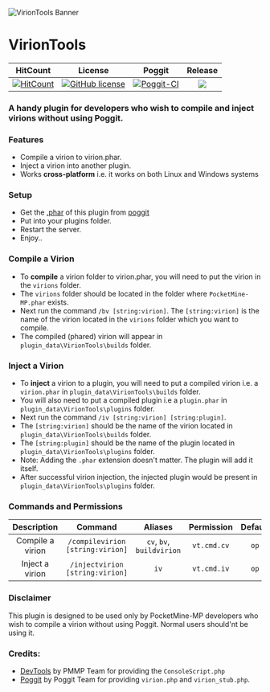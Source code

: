 ![VirionTools Banner](https://github.com/JackMD/VirionTools/blob/master/meta/VirionTools.png)
# VirionTools

| HitCount | License | Poggit | Release |
|:--:|:--:|:--:|:--:|
|[![HitCount](http://hits.dwyl.io/JackMD/VirionTools.svg)](http://hits.dwyl.io/JackMD/VirionTools)|[![GitHub license](https://img.shields.io/github/license/JackMD/VirionTools.svg)](https://github.com/JackMD/VirionTools/blob/master/LICENSE)|[![Poggit-CI](https://poggit.pmmp.io/ci.shield/JackMD/VirionTools/VirionTools)](https://poggit.pmmp.io/ci/JackMD/VirionTools/VirionTools)|[![](https://poggit.pmmp.io/shield.state/VirionTools)](https://poggit.pmmp.io/p/VirionTools)|

### A handy plugin for developers who wish to compile and inject virions without using Poggit. 

### Features

- Compile a virion to virion.phar.
- Inject a virion into another plugin.
- Works **cross-platform** i.e. it works on both Linux and Windows systems

### Setup

- Get the [.phar](https://poggit.pmmp.io/ci/JackMD/VirionTools/VirionTools) of this plugin from [poggit](https://poggit.pmmp.io/ci/JackMD/VirionTools/VirionTools)
- Put into your plugins folder.
- Restart the server.
- Enjoy..

### Compile a Virion

- To **compile** a virion folder to virion.phar, you will need to put the virion in the `virions` folder.
- The `virions` folder should be located in the folder where `PocketMine-MP.phar` exists.
- Next run the command `/bv [string:virion]`. The `[string:virion]` is the name of the virion located in the `virions` folder which you want to compile.
- The compiled (phared) virion will appear in `plugin_data\VirionTools\builds` folder.

### Inject a Virion

- To **inject** a virion to a plugin, you will need to put a compiled virion i.e. a `virion.phar` in `plugin_data\VirionTools\builds` folder.
- You will also need to put a compiled plugin i.e a `plugin.phar` in `plugin_data\VirionTools\plugins` folder.
- Next run the command `/iv [string:virion] [string:plugin]`. 
- The `[string:virion]` should be the name of the virion located in `plugin_data\VirionTools\builds` folder. 
- The `[string:plugin]` should be the name of the plugin located in `plugin_data\VirionTools\plugins` folder.
- Note: Adding the `.phar` extension doesn't matter. The plugin will add it itself.
- After successful virion injection, the injected plugin would be present in `plugin_data\VirionTools\plugins` folder.

### Commands and Permissions

|Description|Command|Aliases|Permission|Default|
|:--:|:--:|:--:|:--:|:--:|
|Compile a virion|`/compilevirion [string:virion]`|`cv`, `bv`, `buildvirion`|`vt.cmd.cv`|`op`|
|Inject a virion|`/injectvirion [string:virion]`|`iv`|`vt.cmd.iv`|`op`|

### Disclaimer

This plugin is designed to be used only by PocketMine-MP developers who wish to compile a virion without using Poggit. Normal users should'nt be using it.

### Credits:

- [DevTools](https://poggit.pmmp.io/p/DevTools/1.13.0) by PMMP Team for providing the `ConsoleScript.php`
- [Poggit](https://poggit.pmmp.io) by Poggit Team for providing `virion.php` and `virion_stub.php`.
